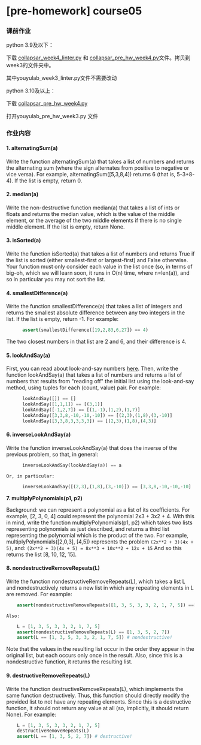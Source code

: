 # \[pre-homework] course05

### 课前作业

python 3.9及以下：

下载 [collapsar\_week4\_linter.py](https://ossp.pengjunjie.com/collapsar-homework-3-9/collapsar\_week4\_linter.py) 和 [collapsar\_pre\_hw\_week4.py](https://ossp.pengjunjie.com/collapsar-homework-3-9/collapsar\_pre\_hw\_week4.py)文件。拷贝到week3的文件夹中。

其中youyulab\_week3\_linter.py文件不需要改动

python 3.10及以上：

下载 [collapsar\_pre\_hw\_week4.py](https://ossp.pengjunjie.com/collapsar-homework-3-10/collapsar\_pre\_hw\_week4.py)

打开youyulab\_pre\_hw\_week3.py 文件

### 作业内容

#### 1. **alternatingSum(a)**

Write the function alternatingSum(a) that takes a list of numbers and returns the alternating sum (where the sign alternates from positive to negative or vice versa). For example, alternatingSum(\[5,3,8,4]) returns 6 (that is, 5-3+8-4). If the list is empty, return 0.

#### 2. **median(a)**

Write the non-destructive function median(a) that takes a list of ints or floats and returns the median value, which is the value of the middle element, or the average of the two middle elements if there is no single middle element. If the list is empty, return None.

#### 3. **isSorted(a)**

Write the function isSorted(a) that takes a list of numbers and returns True if the list is sorted (either smallest-first or largest-first) and False otherwise. Your function must only consider each value in the list once (so, in terms of big-oh, which we will learn soon, it runs in O(n) time, where n=len(a)), and so in particular you may not sort the list.

#### 4. **smallestDifference(a)**

Write the function smallestDifference(a) that takes a list of integers and returns the smallest absolute difference between any two integers in the list. If the list is empty, return -1. For example:

```py
      assert(smallestDifference([19,2,83,6,27]) == 4)
```

The two closest numbers in that list are 2 and 6, and their difference is 4.

#### 5. **lookAndSay(a)**

First, you can read about look-and-say numbers [here](https://en.wikipedia.org/wiki/Look-and-say\_sequence). Then, write the function lookAndSay(a) that takes a list of numbers and returns a list of numbers that results from "reading off" the initial list using the look-and-say method, using tuples for each (count, value) pair. For example:

```py
      lookAndSay([]) == []
      lookAndSay([1,1,1]) == [(3,1)]
      lookAndSay([-1,2,7]) == [(1,-1),(1,2),(1,7)]
      lookAndSay([3,3,8,-10,-10,-10]) == [(2,3),(1,8),(3,-10)]
      lookAndSay([3,3,8,3,3,3,3]) == [(2,3),(1,8),(4,3)]
```

#### 6. **inverseLookAndSay(a)**

Write the function inverseLookAndSay(a) that does the inverse of the previous problem, so that, in general:

```py
      inverseLookAndSay(lookAndSay(a)) == a
```

```
Or, in particular:
```

```py
      inverseLookAndSay([(2,3),(1,8),(3,-10)]) == [3,3,8,-10,-10,-10]
```

**7. multiplyPolynomials(p1, p2)**

Background: we can represent a polynomial as a list of its coefficients. For example, \[2, 3, 0, 4] could represent the polynomial 2x3 + 3x2 + 4. With this in mind, write the function multiplyPolynomials(p1, p2) which takes two lists representing polynomials as just described, and returns a third list representing the polynomial which is the product of the two. For example, multiplyPolynomials(\[2,0,3], \[4,5]) represents the problem `(2x**2 + 3)(4x + 5)`, and:     `(2x**2 + 3)(4x + 5) = 8x**3 + 10x**2 + 12x + 15` And so this returns the list \[8, 10, 12, 15].

#### 8. **nondestructiveRemoveRepeats(L)**

Write the function nondestructiveRemoveRepeats(L), which takes a list L and nondestructively returns a new list in which any repeating elements in L are removed. For example:

```py
    assert(nondestructiveRemoveRepeats([1, 3, 5, 3, 3, 2, 1, 7, 5]) ==[1, 3, 5, 2, 7])
```

```
Also:
```

```py
    L = [1, 3, 5, 3, 3, 2, 1, 7, 5]
    assert(nondestructiveRemoveRepeats(L) == [1, 3, 5, 2, 7])
    assert(L == [1, 3, 5, 3, 3, 2, 1, 7, 5]) # nondestructive!
```

Note that the values in the resulting list occur in the order they appear in the original list, but each occurs only once in the result. Also, since this is a nondestructive function, it returns the resulting list.

#### 9. **destructiveRemoveRepeats(L)**

Write the function destructiveRemoveRepeats(L), which implements the same function destructively. Thus, this function should directly modify the provided list to not have any repeating elements. Since this is a destructive function, it should not return any value at all (so, implicitly, it should return None). For example:

```py
    L = [1, 3, 5, 3, 3, 2, 1, 7, 5]
    destructiveRemoveRepeats(L)
    assert(L == [1, 3, 5, 2, 7]) # destructive!
```
